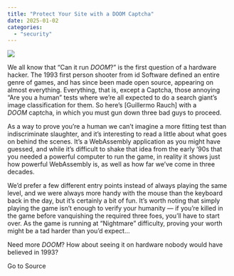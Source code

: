 ```yaml
---
title: "Protect Your Site with a DOOM Captcha"
date: 2025-01-02
categories: 
  - "security"
---
```


![](https://hackaday.com/wp-content/uploads/2025/01/doom-captcha-featured.jpg?w=800)

We all know that “Can it run _DOOM_?” is the first question of a hardware hacker. The 1993 first person shooter from id Software defined an entire genre of games, and has since been made open source, appearing on almost everything. Everything, that is, except a Captcha, those annoying “Are you a human” tests where we’re all expected to do a search giant’s image classification for them. So here’s \[Guillermo Rauch\] with a _DOOM_ captcha, in which you must gun down three bad guys to proceed.

As a way to prove you’re a human we can’t imagine a more fitting test than indiscriminate slaughter, and it’s interesting to read a little about what goes on behind the scenes. It’s a WebAssembly application as you might have guessed, and while it’s difficult to shake that idea from the early ’90s that you needed a powerful computer to run the game, in reality it shows just how powerful WebAssembly is, as well as how far we’ve come in three decades.

We’d prefer a few different entry points instead of always playing the same level, and we were always more handy with the mouse than the keyboard back in the day, but it’s certainly a bit of fun. It’s worth noting that simply playing the game isn’t enough to verify your humanity — if you’re killed in the game before vanquishing the required three foes, you’ll have to start over. As the game is running at “Nightmare” difficulty, proving your worth might be a tad harder than you’d expect…

Need more _DOOM_? How about seeing it on hardware nobody would have believed in 1993?

Go to Source
